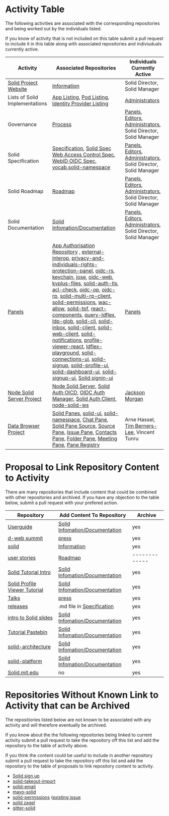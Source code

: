 
# Activity Table

The following activities are associated with the corresponding repositories and being worked out by the individuals listed. 

If you know of activity that is not included on this table submit a pull request to include it in this table along with associated repositories and indiviuduals currently active. 

| Activity  |  Associated Repositories  | Individuals Currently Active | 
| ------------- | ------------- | ------------- |
| [Solid Project Website](https://www.solidproject.org) | [Information](https://github.com/solid/information) | Solid Director, Solid Manager |
| Lists of Solid Implementations | [App Listing](https://github.com/solid/solid-apps), [Pod Listing](https://github.com/solid/pods), [Identity Provider Listing](https://github.com/solid/solid-idp-list) | [Administrators](https://github.com/orgs/solid/teams/administrators) | [Administrators](https://github.com/orgs/solid/teams/administrators)|
| Governance | [Process](https://github.com/solid/process) | [Panels](https://github.com/orgs/solid/teams/panels), [Editors](https://github.com/orgs/solid/teams/editors), [Administrators](https://github.com/orgs/solid/teams/administrators), Solid Director, Solid Manager |
| Solid Specification | [Specification](https://github.com/solid/specification), [Solid Spec](https://github.com/solid/solid-spec) [Web Access Control Spec](https://github.com/solid/web-access-control-spec), [WebID OIDC Spec](https://github.com/solid/webid-oidc-spec), [vocab](https://github.com/solid/vocab),[solid-namespace](https://github.com/solid/solid-namespace) | [Panels](https://github.com/orgs/solid/teams/panels), [Editors](https://github.com/orgs/solid/teams/editors), [Administrators](https://github.com/orgs/solid/teams/administrators), Solid Director, Solid Manager |
| Solid Roadmap | [Roadmap](https://github.com/solid/Roadmap) | [Panels](https://github.com/orgs/solid/teams/panels), [Editors](https://github.com/orgs/solid/teams/editors), [Administrators](https://github.com/orgs/solid/teams/administrators), Solid Director, Solid Manager |
| Solid Documentation |  [Solid Infomation/Documentation](https://github.com/solid/information/tree/master/documentation) | [Panels](https://github.com/orgs/solid/teams/panels), [Editors](https://github.com/orgs/solid/teams/editors), [Administrators](https://github.com/orgs/solid/teams/administrators), Solid Director, Solid Manager |
| [Panels](https://github.com/solid/culture#solid-panels)| [App Authorisation Repository](https://github.com/solid/app-authorization-panel/issues/) , [external-interop](https://github.com/solid/external-interop), [privacy-and-individuals-rights-protection-panel](https://github.com/solid/privacy-and-individuals-rights-protection-panel), [oidc-rs](https://github.com/solid/oidc-rs), [keychain](https://github.com/solid/keychain), [jose](https://github.com/solid/jose), [oidc-web](https://github.com/solid/oidc-web), [kvplus-files](https://github.com/solid/kvplus-files), [solid-auth-tls](https://github.com/solid/solid-auth-tls), [acl-check](https://github.com/solid/acl-check), [oidc-op](https://github.com/solid/oidc-op), [oidc-rp](https://github.com/solid/oidc-rp), [solid-multi-rp-client](https://github.com/solid/solid-multi-rp-client), [solid-permissions](https://github.com/solid/solid-permissions), [wac-allow](https://github.com/solid/wac-allow), [solid-tpf](https://github.com/solid/solid-tpf), [react-components](https://github.com/solid/react-components), [query-ldflex](https://github.com/solid/query-ldflex), [ldp-glob](https://github.com/solid/ldp-glob), [solid-cli](https://github.com/solid/solid-cli), [solid-inbox](https://github.com/solid/solid-inbox), [solid-client](https://github.com/solid/solid-client), [solid-web-client](https://github.com/solid/solid-web-client), [solid-notifications](https://github.com/solid/solid-notifications), [profile-viewer-react](https://github.com/solid/profile-viewer-react), [ldflex-playground](https://github.com/solid/ldflex-playground), [solid-connections-ui](https://github.com/solid/solid-connections-ui), [solid-signup](https://github.com/solid/solid-signup), [solid-profile-ui](https://github.com/solid/solid-profile-ui), [solid-dashboard-ui](https://github.com/solid/solid-dashboard-ui), [solid-signup-ui](https://github.com/solid/solid-signup-ui), [Solid signin-ui](https://github.com/solid/solid-signin-ui)| [Panels](https://github.com/orgs/solid/teams/panels)|
| [Node Solid Server Project](https://github.com/orgs/solid/projects/2) | [Node Solid Server](https://github.com/solid/node-solid-server), [Solid Auth OICD](https://github.com/solid/solid-auth-oidc), [OIDC Auth Manager](https://github.com/solid/oidc-auth-manager), [Solid Auth Client](https://github.com/solid/solid-auth-client), [node-solid-ws](https://github.com/solid/node-solid-ws) | [Jackson Morgan](https://github.com/jaxoncreed) |
| [Data Browser Project](https://github.com/orgs/solid/projects/4) | [Solid Panes](https://github.com/solid/solid-panes), [solid-ui](https://github.com/solid/solid-ui), [solid-namespace](https://github.com/solid/solid-namespace), [Chat Pane](https://github.com/solid/chat-pane), [Solid Pane Source](https://github.com/solid/solid-pane-source), [Source Pane](https://github.com/solid/source-pane), [Issue Pane](https://github.com/solid/issue-pane), [Contacts Pane](https://github.com/solid/contacts-pane), [Folder Pane](https://github.com/solid/folder-pane), [Meeting Pane](https://github.com/solid/meeting-pane), [Pane Registry](https://github.com/solid/pane-registry) | Arne Hassel, [Tim Berners-Lee](https://github.com/timbl), Vincent Tunru|


# Proposal to Link Repository Content to Activity 

There are many repositories that include content that could be combined with other repositories and archived. If you have any objection to the table below, submit a pull request with your prefered action.  

| Repository | Add Content To Repository  | Archive |
| ------------- | ------------- | ------------- |
| [Userguide](https://github.com/solid/userguide) | [Solid Infomation/Documentation](https://github.com/solid/information/tree/master/documentation) | yes |
| [d-web summit](https://github.com/solid/dweb-summit-2018) | [press](https://github.com/solid/information/blob/master/press.md) | yes |
| [solid](https://github.com/solid/solid) | [Information](https://github.com/solid/information) | yes |
| [user stories](https://github.com/solid/user-stories) | [Roadmap](https://github.com/solid/Roadmap) | ------------- |
| [Solid Tutorial Intro](https://github.com/solid/solid-tutorial-intro) | [Solid Infomation/Documentation](https://github.com/solid/information/tree/master/documentation) | yes |
| [Solid Profile Viewer Tutorial](https://github.com/solid/profile-viewer-tutorial) | [Solid Infomation/Documentation](https://github.com/solid/information/tree/master/documentation) | yes |
| [Talks](https://github.com/solid/talks) |[press](https://github.com/solid/information/blob/master/press.md) | yes |
| [releases](https://github.com/solid/releases) | .md file in [Specification](https://github.com/solid/specification) | yes |
| [intro to Solid slides](https://github.com/solid/intro-to-solid-slides) | [Solid Infomation/Documentation](https://github.com/solid/information/tree/master/documentation) | yes |
| [Tutorial Pastebin](https://github.com/solid/solid-tutorial-pastebin) | [Solid Infomation/Documentation](https://github.com/solid/information/tree/master/documentation) | yes |
| [solid-architecture](https://github.com/solid/solid-architecture) | [Solid Infomation/Documentation](https://github.com/solid/information/tree/master/documentation) | yes |
| [solid-platform](https://github.com/solid/solid-platform) | [Solid Infomation/Documentation](https://github.com/solid/information/tree/master/documentation) | yes |
| [Solid.mit.edu](https://github.com/solid/solid.mit.edu) | no | yes |

# Repositories Without Known Link to Activity that can be Archived

The repositiories listed below are not known to be associated with any activity and will therefore eventually be archived. 

If you know about the the following repositories being linked to current activity submit a pull request to take the repository off this list and add the repository to the table of activity above.  

If you think the content could be useful to include in another repository submit a pull request to take the repository off this list and add the repository to the table of proposals to link repository content to activity. 

* [Solid sign up](https://github.com/solid/solid-sign-up) 
* [solid-takeout-import](https://github.com/solid/solid-takeout-import) 
* [solid-email](https://github.com/solid/solid-email)
* [mavo-solid](https://github.com/solid/mavo-solid)
* [solid-permissions](https://github.com/solid/solid-permissions) ([existing issue](https://github.com/solid/solid-permissions/issues/33)
* [solid zagel](https://github.com/solid/solid-zagel)
* [gitter-solid](https://github.com/solid/gitter-solid)

